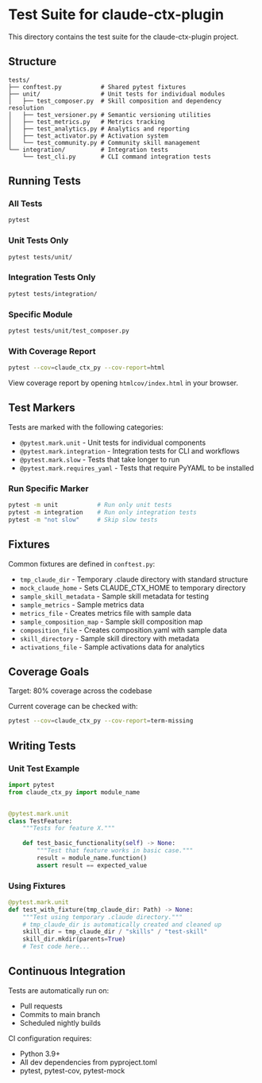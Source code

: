 # Test Suite for claude-ctx-plugin

This directory contains the test suite for the claude-ctx-plugin project.

## Structure

```
tests/
├── conftest.py           # Shared pytest fixtures
├── unit/                 # Unit tests for individual modules
│   ├── test_composer.py  # Skill composition and dependency resolution
│   ├── test_versioner.py # Semantic versioning utilities
│   ├── test_metrics.py   # Metrics tracking
│   ├── test_analytics.py # Analytics and reporting
│   ├── test_activator.py # Activation system
│   └── test_community.py # Community skill management
└── integration/          # Integration tests
    └── test_cli.py       # CLI command integration tests
```

## Running Tests

### All Tests
```bash
pytest
```

### Unit Tests Only
```bash
pytest tests/unit/
```

### Integration Tests Only
```bash
pytest tests/integration/
```

### Specific Module
```bash
pytest tests/unit/test_composer.py
```

### With Coverage Report
```bash
pytest --cov=claude_ctx_py --cov-report=html
```

View coverage report by opening `htmlcov/index.html` in your browser.

## Test Markers

Tests are marked with the following categories:

- `@pytest.mark.unit` - Unit tests for individual components
- `@pytest.mark.integration` - Integration tests for CLI and workflows
- `@pytest.mark.slow` - Tests that take longer to run
- `@pytest.mark.requires_yaml` - Tests that require PyYAML to be installed

### Run Specific Marker
```bash
pytest -m unit           # Run only unit tests
pytest -m integration    # Run only integration tests
pytest -m "not slow"     # Skip slow tests
```

## Fixtures

Common fixtures are defined in `conftest.py`:

- `tmp_claude_dir` - Temporary .claude directory with standard structure
- `mock_claude_home` - Sets CLAUDE_CTX_HOME to temporary directory
- `sample_skill_metadata` - Sample skill metadata for testing
- `sample_metrics` - Sample metrics data
- `metrics_file` - Creates metrics file with sample data
- `sample_composition_map` - Sample skill composition map
- `composition_file` - Creates composition.yaml with sample data
- `skill_directory` - Sample skill directory with metadata
- `activations_file` - Sample activations data for analytics

## Coverage Goals

Target: 80% coverage across the codebase

Current coverage can be checked with:
```bash
pytest --cov=claude_ctx_py --cov-report=term-missing
```

## Writing Tests

### Unit Test Example
```python
import pytest
from claude_ctx_py import module_name


@pytest.mark.unit
class TestFeature:
    """Tests for feature X."""
    
    def test_basic_functionality(self) -> None:
        """Test that feature works in basic case."""
        result = module_name.function()
        assert result == expected_value
```

### Using Fixtures
```python
@pytest.mark.unit
def test_with_fixture(tmp_claude_dir: Path) -> None:
    """Test using temporary .claude directory."""
    # tmp_claude_dir is automatically created and cleaned up
    skill_dir = tmp_claude_dir / "skills" / "test-skill"
    skill_dir.mkdir(parents=True)
    # Test code here...
```

## Continuous Integration

Tests are automatically run on:
- Pull requests
- Commits to main branch
- Scheduled nightly builds

CI configuration requires:
- Python 3.9+
- All dev dependencies from pyproject.toml
- pytest, pytest-cov, pytest-mock

